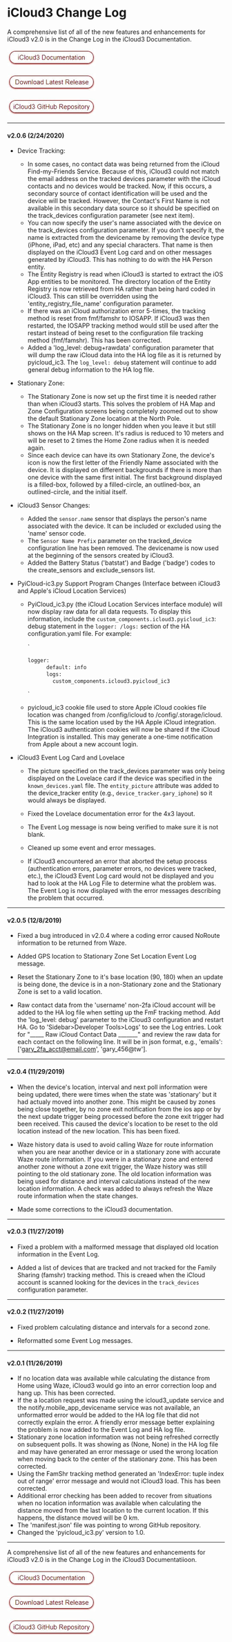 # iCloud3 Change Log

A comprehensive list of all of the new features and enhancements for iCloud3 v2.0 is in the Change Log in the iCloud3 Documentation.

[![button_documentation](docs/images/button_documentation.jpg)](https://gcobb321.github.io/icloud3/#/)

[![button_download_long](docs/images/button_download_long.jpg)](https://github.com/gcobb321/icloud3/releases)

[![button_github](docs/images/button_github.jpg)](https://github.com/gcobb321/icloud3)

------

#### v2.0.6 (2/24/2020)

- Device Tracking:

  - In some cases, no contact data was being returned from the iCloud Find-my-Friends Service. Because of this, iCloud3 could not match the email address on the tracked devices parameter with the iCloud contacts and no devices would  be tracked. Now, if this occurs, a secondary source of contact identification will be used and the device will be tracked. However, the Contact's First Name is not available in this secondary data source so it should be specified on the track_devices configuration parameter (see next item).
  - You can now specify the user's name associated with the device on the track_devices configuration parameter. If you don't specify it, the name is extracted from the devicename by removing the device type (iPhone, iPad, etc) and any special characters. That name is then displayed on the iCloud3 Event Log card and on other messages generated by iCloud3. This has nothing to do with the HA Person entity.
  - The Entity Registry is read when iCloud3 is started to extract the iOS App entities to be monitored. The directory location of the Entity Registry is now retrieved from HA rather than being hard coded in iCloud3. This can still be overridden using the 'entity_registry_file_name' configuration parameter.
  - If there was an iCloud authorization error 5-times, the tracking method is reset from fmf/famshr to IOSAPP. If iCloud3 was then restarted, the IOSAPP tracking method would still be used after the restart instead of being reset to the configuration file tracking method (fmf/famshr). This has been corrected.
  - Added a 'log_level: debug+rawdata' configuration parameter that will dump the raw iCloud data into the HA log file as it is returned by pyicloud_ic3. The `log_level: debug` statement will continue to add general debug information to the HA log file.

- Stationary Zone:

  - The Stationary Zone is now set up the first time it is needed rather than when iCloud3 starts. This solves the problem of HA Map and Zone Configuration screens being completely zoomed out to show the default Stationary Zone location at the North Pole.
  - The Stationary Zone is no longer hidden when you leave it but still shows on the HA Map screen. It's radius is reduced to 10 meters and will be reset to 2 times the Home Zone radius when it is needed again.
  - Since each device can have its own Stationary Zone, the device's icon is now the first letter of the Friendly Name associated with the device. It is displayed on different backgrounds if there is more than one device with the same first initial. The first background displayed is a filled-box, followed by a filled-circle, an outlined-box, an outlined-circle, and the initial itself.

- iCloud3 Sensor Changes:

  - Added the `sensor.name` sensor that displays the person's name associated with the device. It can be included or excluded using the 'name' sensor code.
  - The `Sensor Name Prefix` parameter on the tracked_device configuration line has been removed. The devicename is now used at the beginning of the sensors created by iCloud3.
  - Added the Battery Status ('batstat') and Badge ('badge') codes to the create_sensors and exclude_sensors list.

- PyiCloud-ic3.py Support Program Changes (Interface between iCloud3 and Apple's iCloud Location Services)

  - PyiCloud_ic3.py (the iCloud Location Services interface module) will now display raw data for all data requests. To display this information, include the `custom_components.icloud3.pyicloud_ic3`: debug  statement in the `logger: /logs:`  section of the HA configuration.yaml file. For example:

    `

    ```
    logger:
          default: info
          logs:
            custom_components.icloud3.pyicloud_ic3
    ```

    `

  - pyicloud_ic3 cookie file used to store Apple iCloud cookies file location was changed from /config/icloud to /config/.storage/icloud. This is the same location used by the HA Apple iCloud integration. The iCloud3 authentication cookies will now be shared if the iCloud Integration is installed. This may generate a one-time notification from Apple about a new account login.

- iCloud3 Event Log Card and Lovelace 

  - The picture specified on the track_devices parameter was only being displayed on the Lovelace card if the device was specified in the `known_devices.yaml` file. The `entity_picture` attribute was added to the device_tracker entity (e.g., `device_tracker.gary_iphone`) so it would always be displayed.

  - Fixed the Lovelace documentation error for the 4x3 layout.

  - The Event Log message is now being verified to make sure it is not blank.

  - Cleaned up some event and error messages.

  - If iCloud3 encountered an error that aborted the setup process (authentication errors, parameter errors, no devices were tracked, etc.), the iCloud3 Event Log card would not be displayed and you had to look at the HA Log File to determine what the problem was. The Event Log is now displayed with the error messages describing the problem that occurred.
  
    

------

#### v2.0.5 (12/8/2019)

- Fixed a bug introduced in v2.0.4 where a coding error caused NoRoute information to be returned from Waze.

- Added GPS location to Stationary Zone Set Location Event Log message.

- Reset the Stationary Zone to it's base location (90, 180) when an update is being done, the device is in a non-Stationary zone and the Stationary Zone is set to a valid location.

- Raw contact data from the 'username' non-2fa iCloud account will be added to the HA log file when setting up the FmF tracking method. Add the 'log_level: debug' parameter to the iCloud3 configuration and restart HA. Go to 'Sidebar>Developer Tools>Logs' to see the Log entries. Look for "_____ Raw iCloud Contact Data _______" and review the raw data for each contact on the following line. It will be in json format, e.g., 'emails': ['gary_2fa_acct@email.com', 'gary_456@tw'].

  

------

#### v2.0.4 (11/29/2019)
- When the device's location, interval and next poll information were being updated, there were times when the state was 'stationary' but it had actualy moved into another zone. This might be caused by zones being close together, by no zone exit notification from the ios app or by the next update trigger being processed before the zone exit trigger had been received. This caused the device's location to be reset to the old location instead of the new location. This has been fixed.

- Waze history data is used to avoid calling Waze for route information when you are near another device or in a stationary zone with accurate Waze route information. If you were in a stationary zone and entered another zone without a zone exit trigger, the Waze history was still pointing to the old stationary zone. The old location information was being used for distance and interval calculations instead of the new location information.  A check was added to always refresh the Waze route information when the state changes.

- Made some corrections to the iCloud3 documentation.

  

------

#### v2.0.3 (11/27/2019)

- Fixed a problem with a malformed message that displayed old location information in the Event Log.

- Added a list of devices that are tracked and not tracked for the Family Sharing (famshr) tracking method. This is creaed when the iCloud account is scanned looking for the devices in the `track_devices` configuration parameter.

  

------

#### v2.0.2 (11/27/2019)

- Fixed problem calculating distance and intervals for a second zone.

- Reformatted some Event Log messages.

  

------

#### v2.0.1 (11/26/2019)

- If no location data was available while calculating the distance from Home using Waze, iCloud3 would go into an error correction loop and hang up. This has been corrected.
- If the a location request was made using the icloud3_update service and the notify.mobile_app_devicename service was not available, an unformatted error would be added to the HA log file that did not correctly explain the error. A friendly error message better explaining the problem is now added to the Event Log and HA log file.
- Stationary zone location information was not being refreshed correctly on subsequent polls. It was showing as (None, None) in the HA log file and may have generated an error message or used the wrong location when moving back to the center of the stationary zone. This has been corrected.
- Using the FamShr tracking method generated an 'IndexError: tuple index out of range' error message and would not iCloud3 load. This has been corrected.
- Additional error checking has been added to recover from situations when no location information was available when calculating the distance moved from the last location to the current location. If this happens, the distance moved will be 0 km.
- The 'manifest.json' file was pointing to wrong GitHub repository.
- Changed the 'pyicloud_ic3.py' version to 1.0.

---

A comprehensive list of all of the new features and enhancements for iCloud3 v2.0 is in the Change Log in the iCloud3 Documentatiioon.



[![button_documentation](docs/images/button_documentation.jpg)](https://gcobb321.github.io/icloud3/#/)

[![button_download_long](docs/images/button_download_long.jpg)](https://github.com/gcobb321/icloud3/releases)

[![button_github](docs/images/button_github.jpg)](https://github.com/gcobb321/icloud3)

